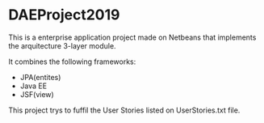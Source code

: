 # DAEProject2019

This is a enterprise application project made on Netbeans that implements the arquitecture 3-layer module.

It combines the following frameworks:
* JPA(entites)
* Java EE
* JSF(view)

This project trys to fuffil the User Stories listed on UserStories.txt file.
